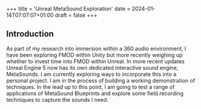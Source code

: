 +++
title = 'Unreal MetaSound Exploration'
date = 2024-01-14T07:07:07+01:00
draft = false
+++

## Introduction
As part of my research into immersion within a 360 audio environment, I have been exploring FMOD within Unity but more recently weighing up whether to invest time into FMOD within Unreal. In more recent updates Unreal Engine 5 now has its own dedicated interactive sound engine, MetaSounds. I am currently exploring ways to incorporate this into a personal project. I am in the process of building a working demonstration of techniques. In the lead up to this point, I am going to test a range of applications of MetaSound Blueprints and explore some field recording techniques to capture the sounds I need.
